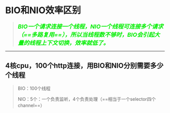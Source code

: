 # BIO和NIO效率区别

> <font color='gree' size = 4>***BIO一个请求连接一个线程，NIO一个线程可连接多个请求（==多路复用==），所以当线程数不够时，BIO会引起大量的线程上下文切换，效率就低了。***</font>

------

## 4核cpu，100个http连接，用BIO和NIO分别需要多少个线程

> BIO：100个线程
>
> NIO：5个：一个负责监听，4个负责处理（==相当于一个selector四个channel==）

